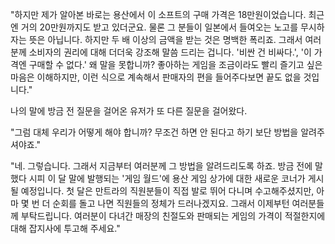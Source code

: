 "하지만 제가 알아본 바로는 용산에서 이 소프트의 구매 가격은 18만원이었습니다. 최근엔 거의 20만원까지도 받고 있더군요. 물론 그 분들이 일본에서 들여오는 노고를 무시하자는 뜻은 아닙니다. 하지만 두 배 이상의 금액을 받는 것은 명백한 폭리죠. 그래서 여러분께 소비자의 권리에 대해 더더욱 강조해 말씀 드리는 겁니다. 
'비싼 건 비싸다.', '이 가격엔 구매할 수 없다.' 왜 말을 못합니까? 좋아하는 게임을 조금이라도 빨리 즐기고 싶은 마음은 이해하지만, 이런 식으로 계속해서 판매자의 편을 들어주다보면 끝도 없을 것입니다." 

나의 말에 방금 전 질문을 걸어온 유저가 또 다른 질문을 걸어왔다. 

"그럼 대체 우리가 어떻게 해야 합니까? 무조건 하면 안 된다고 하기 보단 방법을 알려주셔야죠." 

"네. 그렇습니다. 그래서 지금부터 여러분께 그 방법을 알려드리도록 하죠. 방금 전에 말했다 시피 이 달 말에 발행되는 '게임 월드'에 용산 게임 상가에 대한 새로운 코너가 게시될 예정입니다. 첫 달은 만트라의 직원분들이 직접 발로 뛰어 다니며 수고해주셨지만, 아마 몇 번 더 순회를 돌고 나면 직원들의 정체가 드러나겠지요. 그래서 이제부턴 여러분들께 부탁드립니다. 여러분이 다녀간 매장의 친절도와 판매되는 게임의 가격이 적절한지에 대해 잡지사에 투고해 주세요." 